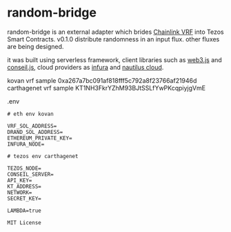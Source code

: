 # random-bridge


random-bridge is an external adapter which brides [Chainlink VRF](https://blog.chain.link/chainlink-vrf-now-live-on-ethereum-mainnet/) into Tezos Smart Contracts. v0.1.0 distribute randomness in an input flux. other fluxes are being designed.

it was built using serverless framework, client libraries such as [web3.js](https://web3js.readthedocs.io/en/v1.3.0/) and [conseil.js](https://cryptonomic.github.io/ConseilJS/#/), cloud providers as [infura](https://infura.io/docs) and [nautilus cloud](https://nautilus.cloud/).

kovan vrf sample 0xa267a7bc091af818fff5c792a8f23766af21946d<br />
carthagenet vrf sample KT1NH3FkrYZhM93BJtSSLfYwPKcqpiyjgVmE

.env
```
# eth env kovan

VRF_SOL_ADDRESS=
DRAND_SOL_ADDRESS=
ETHEREUM_PRIVATE_KEY=
INFURA_NODE=

# tezos env carthagenet

TEZOS_NODE=
CONSEIL_SERVER=
API_KEY=
KT_ADDRESS=
NETWORK=
SECRET_KEY=

LAMBDA=true
```

```
MIT License
```

